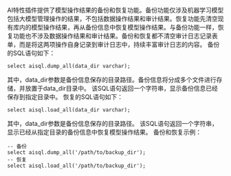 AI特性插件提供了模型操作结果的备份和恢复功能。备份功能仅涉及机器学习模型包括大模型管理操作的结果，不包括数据操作结果和审计结果。恢复功能先清空现有库内的模型操作结果，再从备份信息中恢复模型操作结果。与备份功能一样，恢复功能也不涉及数据操作结果和审计结果。备份和恢复都不清空审计日志记录表单，而是将这两项操作自身记录到审计日志中，持续丰富审计日志的内容。
备份的SQL语句如下：
```
select aisql.dump_all(data_dir varchar);
```
其中，data_dir参数是备份信息保存的目录路径。备份信息将分成多个文件进行存储，并放置于data_dir目录中。
该SQL语句返回一个字符串，显示备份信息已经保存到指定目录中。
恢复的SQL语句如下：
```
select aisql.load_all(data_dir varchar);
```
其中，data_dir参数是备份信息保存的目录路径。
该SQL语句返回一个字符串，显示已经从指定目录的备份信息中恢复模型操作结果。
备份和恢复示例：
```
-- 备份  
select aisql.dump_all('/path/to/backup_dir');  
-- 恢复  
select aisql.load_all('/path/to/backup_dir');
```